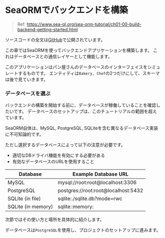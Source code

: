 # SeaORMでバックエンドを構築

> Ref: https://www.sea-ql.org/sea-orm-tutorial/ch01-00-build-backend-getting-started.html

ソースコードの全文は[GitHub](https://github.com/SeaQL/sea-orm-tutorial/tree/master/bakery-backend)で公開されています。

この章ではSeaORMを使ってバックエンドアプリケーションを構築します。
これはデータベースとの通信レイヤーとして機能します。

このアプリケーションはパン屋さんのデータベースのインターフェイスをシミュレートするものです。
エンティティは`Bakery, Chef`の2つだけにして、スキーマは後で見ていきます。

### データベースを選ぶ

バックエンドの構築を開始する前に、データベースが稼働していることを確認したいです。
データベースのセットアップは、このチュートリアルの範囲を超えています。

SeaORM自体は、MySQL, PostgreSQL, SQLiteを含む異なるデータベース実装に不可知論的です。

ただし選択するデータベースによって以下の注意が必要です。

- 適切なDBドライバ機能を有効にする必要がある
- 有効なデータベースのURLを使用すること

| Database           | Example Database URL                |
| ------------------ | ----------------------------------- |
| MySQL              | mysql://root:root@localhost:3306    |
| PostgreSQL         | postgres://root:root@localhost:5432 |
| SQLite (in file)   | sqlite:./sqlite.db?mode=rwc         |
| SQLite (in memory) | sqlite::memory:                     |

次節ではその使い方と場所を具体的に紹介します。

データベースは`PostgreSQL`を使用し、プロジェクトのセットアップに進みます。
